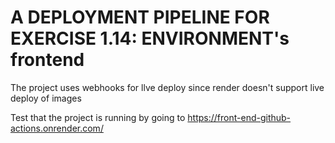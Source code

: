 # A DEPLOYMENT PIPELINE FOR EXERCISE 1.14: ENVIRONMENT's frontend

The project uses webhooks for llve deploy since render doesn't support live deploy of images

Test that the project is running by going to <https://front-end-github-actions.onrender.com/>
 
